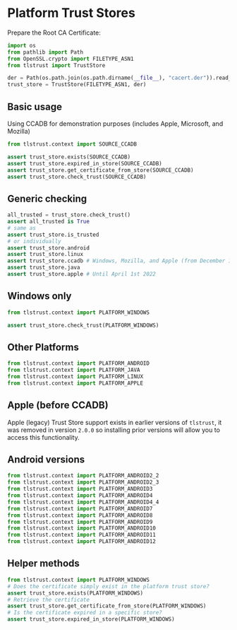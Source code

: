 # Platform Trust Stores

Prepare the Root CA Certificate:

```py
import os
from pathlib import Path
from OpenSSL.crypto import FILETYPE_ASN1
from tlstrust import TrustStore

der = Path(os.path.join(os.path.dirname(__file__), "cacert.der")).read_bytes()
trust_store = TrustStore(FILETYPE_ASN1, der)
```

## Basic usage

Using CCADB for demonstration purposes (includes Apple, Microsoft, and Mozilla)

```py
from tlstrust.context import SOURCE_CCADB

assert trust_store.exists(SOURCE_CCADB)
assert trust_store.expired_in_store(SOURCE_CCADB)
assert trust_store.get_certificate_from_store(SOURCE_CCADB)
assert trust_store.check_trust(SOURCE_CCADB)
```
## Generic checking

```py
all_trusted = trust_store.check_trust()
assert all_trusted is True
# same as
assert trust_store.is_trusted
# or individually
assert trust_store.android
assert trust_store.linux
assert trust_store.ccadb # Windows, Mozilla, and Apple (from December 1st 2021)
assert trust_store.java
assert trust_store.apple # Until April 1st 2022
```

## Windows only

```py
from tlstrust.context import PLATFORM_WINDOWS

assert trust_store.check_trust(PLATFORM_WINDOWS)
```

## Other Platforms

```py
from tlstrust.context import PLATFORM_ANDROID
from tlstrust.context import PLATFORM_JAVA
from tlstrust.context import PLATFORM_LINUX
from tlstrust.context import PLATFORM_APPLE
```

## Apple (before CCADB)

Apple (legacy) Trust Store support exists in earlier versions of `tlstrust`, it was removed in version `2.0.0` so installing prior versions will allow you to access this functionality.

## Android versions

```py
from tlstrust.context import PLATFORM_ANDROID2_2
from tlstrust.context import PLATFORM_ANDROID2_3
from tlstrust.context import PLATFORM_ANDROID3
from tlstrust.context import PLATFORM_ANDROID4
from tlstrust.context import PLATFORM_ANDROID4_4
from tlstrust.context import PLATFORM_ANDROID7
from tlstrust.context import PLATFORM_ANDROID8
from tlstrust.context import PLATFORM_ANDROID9
from tlstrust.context import PLATFORM_ANDROID10
from tlstrust.context import PLATFORM_ANDROID11
from tlstrust.context import PLATFORM_ANDROID12
```

## Helper methods

```py
from tlstrust.context import PLATFORM_WINDOWS
# Does the certificate simply exist in the platform trust store?
assert trust_store.exists(PLATFORM_WINDOWS)
# Retrieve the certificate
assert trust_store.get_certificate_from_store(PLATFORM_WINDOWS)
# Is the certificate expired in a specific store?
assert trust_store.expired_in_store(PLATFORM_WINDOWS)
```
